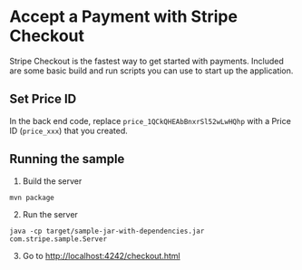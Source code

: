 # Accept a Payment with Stripe Checkout

Stripe Checkout is the fastest way to get started with payments. Included are some basic build and run scripts you can use to start up the application.

## Set Price ID

In the back end code, replace `price_1QCkQHEAbBnxrSl52wLwHQhp` with a Price ID (`price_xxx`) that you created.

## Running the sample

1. Build the server

~~~
mvn package
~~~

2. Run the server

~~~
java -cp target/sample-jar-with-dependencies.jar com.stripe.sample.Server
~~~

3. Go to [http://localhost:4242/checkout.html](http://localhost:4242/checkout.html)